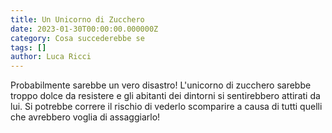 ```yaml
---
title: Un Unicorno di Zucchero
date: 2023-01-30T00:00:00.000000Z
category: Cosa succederebbe se
tags: []
author: Luca Ricci 
---
```


Probabilmente sarebbe un vero disastro! L'unicorno di zucchero sarebbe troppo dolce da resistere e gli abitanti dei dintorni si sentirebbero attirati da lui. Si potrebbe correre il rischio di vederlo scomparire a causa di tutti quelli che avrebbero voglia di assaggiarlo!
